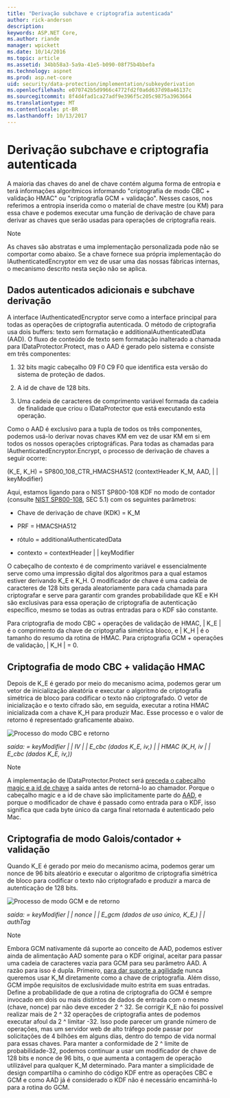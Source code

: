 ```yaml
---
title: "Derivação subchave e criptografia autenticada"
author: rick-anderson
description: 
keywords: ASP.NET Core,
ms.author: riande
manager: wpickett
ms.date: 10/14/2016
ms.topic: article
ms.assetid: 34bb58a3-5a9a-41e5-b090-08f75b4bbefa
ms.technology: aspnet
ms.prod: asp.net-core
uid: security/data-protection/implementation/subkeyderivation
ms.openlocfilehash: e070742b5d9966c4772fd2f0a6d637d98a46137c
ms.sourcegitcommit: 8f4d4fad1ca27adf9e396f5c205c9875a3963664
ms.translationtype: MT
ms.contentlocale: pt-BR
ms.lasthandoff: 10/13/2017
---
```

# <a name="subkey-derivation-and-authenticated-encryption"></a>Derivação subchave e criptografia autenticada

<a name="data-protection-implementation-subkey-derivation"></a>

A maioria das chaves do anel de chave contém alguma forma de entropia e terá informações algorítmicos informando "criptografia de modo CBC + validação HMAC" ou "criptografia GCM + validação". Nesses casos, nos referimos a entropia inserida como o material de chave mestre (ou KM) para essa chave e podemos executar uma função de derivação de chave para derivar as chaves que serão usadas para operações de criptografia reais.

> [!NOTE]
> As chaves são abstratas e uma implementação personalizada pode não se comportar como abaixo. Se a chave fornece sua própria implementação do IAuthenticatedEncryptor em vez de usar uma das nossas fábricas internas, o mecanismo descrito nesta seção não se aplica.

<a name="data-protection-implementation-subkey-derivation-aad"></a>

## <a name="additional-authenticated-data-and-subkey-derivation"></a>Dados autenticados adicionais e subchave derivação

A interface IAuthenticatedEncryptor serve como a interface principal para todas as operações de criptografia autenticada. O método de criptografia usa dois buffers: texto sem formatação e additionalAuthenticatedData (AAD). O fluxo de conteúdo de texto sem formatação inalterado a chamada para IDataProtector.Protect, mas o AAD é gerado pelo sistema e consiste em três componentes:

1. 32 bits magic cabeçalho 09 F0 C9 F0 que identifica esta versão do sistema de proteção de dados.

2. A id de chave de 128 bits.

3. Uma cadeia de caracteres de comprimento variável formada da cadeia de finalidade que criou o IDataProtector que está executando esta operação.

Como o AAD é exclusivo para a tupla de todos os três componentes, podemos usá-lo derivar novas chaves KM em vez de usar KM em si em todos os nossos operações criptográficas. Para todas as chamadas para IAuthenticatedEncryptor.Encrypt, o processo de derivação de chaves a seguir ocorre:

(K_E, K_H) = SP800_108_CTR_HMACSHA512 (contextHeader K_M, AAD, | | keyModifier)

Aqui, estamos ligando para o NIST SP800-108 KDF no modo de contador (consulte [NIST SP800-108](http://nvlpubs.nist.gov/nistpubs/Legacy/SP/nistspecialpublication800-108.pdf), SEC 5.1) com os seguintes parâmetros:

* Chave de derivação de chave (KDK) = K_M

* PRF = HMACSHA512

* rótulo = additionalAuthenticatedData

* contexto = contextHeader | | keyModifier

O cabeçalho de contexto é de comprimento variável e essencialmente serve como uma impressão digital dos algoritmos para a qual estamos estiver derivando K_E e K_H. O modificador de chave é uma cadeia de caracteres de 128 bits gerada aleatoriamente para cada chamada para criptografar e serve para garantir com grandes probabilidade que KE e KH são exclusivas para essa operação de criptografia de autenticação específico, mesmo se todas as outras entradas para o KDF são constante.

Para criptografia de modo CBC + operações de validação de HMAC, | K_E | é o comprimento da chave de criptografia simétrica bloco, e | K_H | é o tamanho do resumo da rotina de HMAC. Para criptografia GCM + operações de validação, | K_H | = 0.

## <a name="cbc-mode-encryption--hmac-validation"></a>Criptografia de modo CBC + validação HMAC

Depois de K_E é gerado por meio do mecanismo acima, podemos gerar um vetor de inicialização aleatória e executar o algoritmo de criptografia simétrica de bloco para codificar o texto não criptografado. O vetor de inicialização e o texto cifrado são, em seguida, executar a rotina HMAC inicializada com a chave K_H para produzir Mac. Esse processo e o valor de retorno é representado graficamente abaixo.

![Processo do modo CBC e retorno](subkeyderivation/_static/cbcprocess.png)

*saída: = keyModifier | | IV | | E_cbc (dados K_E, iv,) | | HMAC (K_H, iv | | E_cbc (dados K_E, iv,))*

> [!NOTE]
> A implementação de IDataProtector.Protect será [preceda o cabeçalho magic e a id de chave](authenticated-encryption-details.md#data-protection-implementation-authenticated-encryption-details) a saída antes de retorná-lo ao chamador. Porque o cabeçalho magic e a id de chave são implicitamente parte do [AAD](xref:security/data-protection/implementation/subkeyderivation#data-protection-implementation-subkey-derivation-aad), e porque o modificador de chave é passado como entrada para o KDF, isso significa que cada byte único da carga final retornada é autenticado pelo Mac.

## <a name="galoiscounter-mode-encryption--validation"></a>Criptografia de modo Galois/contador + validação

Quando K_E é gerado por meio do mecanismo acima, podemos gerar um nonce de 96 bits aleatório e executar o algoritmo de criptografia simétrica de bloco para codificar o texto não criptografado e produzir a marca de autenticação de 128 bits.

![Processo de modo GCM e de retorno](subkeyderivation/_static/galoisprocess.png)

*saída: = keyModifier | | nonce | | E_gcm (dados de uso único, K_E,) | | authTag*

> [!NOTE]
> Embora GCM nativamente dá suporte ao conceito de AAD, podemos estiver ainda de alimentação AAD somente para o KDF original, aceitar para passar uma cadeia de caracteres vazia para GCM para seu parâmetro AAD. A razão para isso é dupla. Primeiro, [para dar suporte a agilidade](context-headers.md#data-protection-implementation-context-headers) nunca queremos usar K_M diretamente como a chave de criptografia. Além disso, GCM impõe requisitos de exclusividade muito estrita em suas entradas. Define a probabilidade de que a rotina de criptografia do GCM é sempre invocado em dois ou mais distintos de dados de entrada com o mesmo (chave, nonce) par não deve exceder 2 ^ 32. Se corrigir K_E não foi possível realizar mais de 2 ^ 32 operações de criptografia antes de podemos executar afoul da 2 ^ limitar -32. Isso pode parecer um grande número de operações, mas um servidor web de alto tráfego pode passar por solicitações de 4 bilhões em alguns dias, dentro do tempo de vida normal para essas chaves. Para manter a conformidade de 2 ^ limite de probabilidade-32, podemos continuar a usar um modificador de chave de 128 bits e nonce de 96 bits, o que aumenta a contagem de operação utilizável para qualquer K_M determinado. Para manter a simplicidade de design compartilha o caminho do código KDF entre as operações CBC e GCM e como AAD já é considerado o KDF não é necessário encaminhá-lo para a rotina do GCM.
